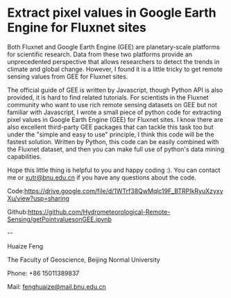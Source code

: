 # Extract pixel values in Google Earth Engine for Fluxnet sites

Both Fluxnet and Google Earth Engine (GEE) are planetary-scale platforms for scientific research. Data from these two platforms provide an unprecedented perspective that allows researchers to detect the trends in climate and global change. However, I found it is a little tricky to get remote sensing values from GEE for Fluxnet sites. 

  The official guide of GEE is written by Javascript, though Python API is also provided, it is hard to find related tutorials. For scientists in the Fluxnet community who want to use rich remote sensing datasets on GEE but not familiar with Javascript, I wrote a small piece of python code for extracting pixel values in Google Earth Engine (GEE) for Fluxnet sites. I know there are also excellent third-party GEE packages that can tackle this task too but under the "simple and easy to use" principle, I think this code will be the fastest solution. Written by Python, this code can be easily combined with the Fluxnet dataset, and then you can make full use of python's data mining capabilities.

  Hope this little thing is helpful to you and happy coding :). You can contact me or xutr@bnu.edu.cn if you have any questions about the code.


Code:https://drive.google.com/file/d/1WTrf38QwMqlc19F_BTRPIkRyuXzyxyXu/view?usp=sharing

Github:https://github.com/Hydrometeorological-Remote-Sensing/getPointvaluesonGEE.ipynb

--

Huaize Feng

The Faculty of Geoscience, Beijing Normal University

Phone: +86 15011389837

Mail: fenghuaize@mail.bnu.edu.cn
